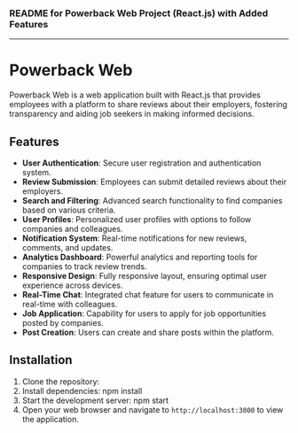 ### README for Powerback Web Project (React.js) with Added Features

---

# Powerback Web

Powerback Web is a web application built with React.js that provides employees with a platform to share reviews about their employers, fostering transparency and aiding job seekers in making informed decisions.

## Features

- **User Authentication**: Secure user registration and authentication system.
- **Review Submission**: Employees can submit detailed reviews about their employers.
- **Search and Filtering**: Advanced search functionality to find companies based on various criteria.
- **User Profiles**: Personalized user profiles with options to follow companies and colleagues.
- **Notification System**: Real-time notifications for new reviews, comments, and updates.
- **Analytics Dashboard**: Powerful analytics and reporting tools for companies to track review trends.
- **Responsive Design**: Fully responsive layout, ensuring optimal user experience across devices.
- **Real-Time Chat**: Integrated chat feature for users to communicate in real-time with colleagues.
- **Job Application**: Capability for users to apply for job opportunities posted by companies.
- **Post Creation**: Users can create and share posts within the platform.

## Installation

1. Clone the repository:
2. Install dependencies: npm install
3. Start the development server: npm start
4. Open your web browser and navigate to `http://localhost:3000` to view the application.

